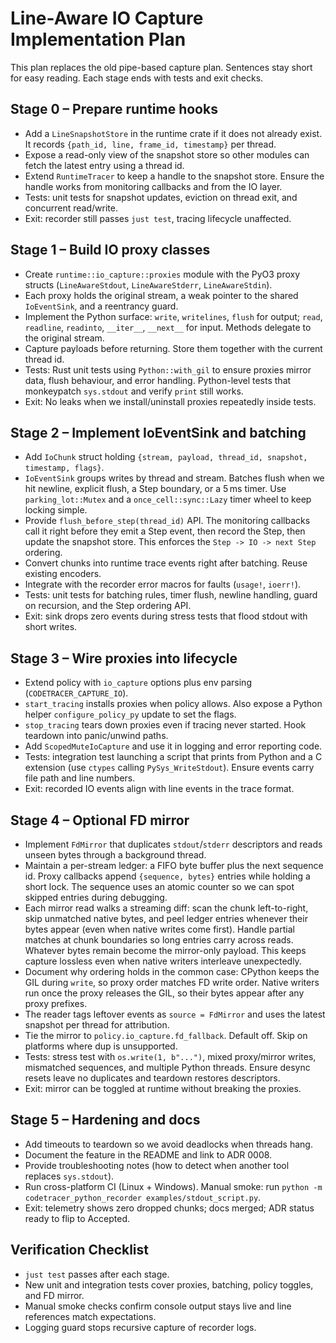 # Line-Aware IO Capture Implementation Plan

This plan replaces the old pipe-based capture plan. Sentences stay short for easy reading. Each stage ends with tests and exit checks.

## Stage 0 – Prepare runtime hooks
- Add a `LineSnapshotStore` in the runtime crate if it does not already exist. It records `{path_id, line, frame_id, timestamp}` per thread.
- Expose a read-only view of the snapshot store so other modules can fetch the latest entry using a thread id.
- Extend `RuntimeTracer` to keep a handle to the snapshot store. Ensure the handle works from monitoring callbacks and from the IO layer.
- Tests: unit tests for snapshot updates, eviction on thread exit, and concurrent read/write.
- Exit: recorder still passes `just test`, tracing lifecycle unaffected.

## Stage 1 – Build IO proxy classes
- Create `runtime::io_capture::proxies` module with the PyO3 proxy structs (`LineAwareStdout`, `LineAwareStderr`, `LineAwareStdin`).
- Each proxy holds the original stream, a weak pointer to the shared `IoEventSink`, and a reentrancy guard.
- Implement the Python surface: `write`, `writelines`, `flush` for output; `read`, `readline`, `readinto`, `__iter__`, `__next__` for input. Methods delegate to the original stream.
- Capture payloads before returning. Store them together with the current thread id.
- Tests: Rust unit tests using `Python::with_gil` to ensure proxies mirror data, flush behaviour, and error handling. Python-level tests that monkeypatch `sys.stdout` and verify `print` still works.
- Exit: No leaks when we install/uninstall proxies repeatedly inside tests.

## Stage 2 – Implement IoEventSink and batching
- Add `IoChunk` struct holding `{stream, payload, thread_id, snapshot, timestamp, flags}`.
- `IoEventSink` groups writes by thread and stream. Batches flush when we hit newline, explicit flush, a Step boundary, or a 5 ms timer. Use `parking_lot::Mutex` and a `once_cell::sync::Lazy` timer wheel to keep locking simple.
- Provide `flush_before_step(thread_id)` API. The monitoring callbacks call it right before they emit a Step event, then record the Step, then update the snapshot store. This enforces the `Step -> IO -> next Step` ordering.
- Convert chunks into runtime trace events right after batching. Reuse existing encoders.
- Integrate with the recorder error macros for faults (`usage!`, `ioerr!`).
- Tests: unit tests for batching rules, timer flush, newline handling, guard on recursion, and the Step ordering API.
- Exit: sink drops zero events during stress tests that flood stdout with short writes.

## Stage 3 – Wire proxies into lifecycle
- Extend policy with `io_capture` options plus env parsing (`CODETRACER_CAPTURE_IO`).
- `start_tracing` installs proxies when policy allows. Also expose a Python helper `configure_policy_py` update to set the flags.
- `stop_tracing` tears down proxies even if tracing never started. Hook teardown into panic/unwind paths.
- Add `ScopedMuteIoCapture` and use it in logging and error reporting code.
- Tests: integration test launching a script that prints from Python and a C extension (use `ctypes` calling `PySys_WriteStdout`). Ensure events carry file path and line numbers.
- Exit: recorded IO events align with line events in the trace format.

## Stage 4 – Optional FD mirror
- Implement `FdMirror` that duplicates `stdout`/`stderr` descriptors and reads unseen bytes through a background thread.
- Maintain a per-stream ledger: a FIFO byte buffer plus the next sequence id. Proxy callbacks append `{sequence, bytes}` entries while holding a short lock. The sequence uses an atomic counter so we can spot skipped entries during debugging.
- Each mirror read walks a streaming diff: scan the chunk left-to-right, skip unmatched native bytes, and peel ledger entries whenever their bytes appear (even when native writes come first). Handle partial matches at chunk boundaries so long entries carry across reads. Whatever bytes remain become the mirror-only payload. This keeps capture lossless even when native writers interleave unexpectedly.
- Document why ordering holds in the common case: CPython keeps the GIL during `write`, so proxy order matches FD write order. Native writers run once the proxy releases the GIL, so their bytes appear after any proxy prefixes.
- The reader tags leftover events as `source = FdMirror` and uses the latest snapshot per thread for attribution.
- Tie the mirror to `policy.io_capture.fd_fallback`. Default off. Skip on platforms where dup is unsupported.
- Tests: stress test with `os.write(1, b"...")`, mixed proxy/mirror writes, mismatched sequences, and multiple Python threads. Ensure desync resets leave no duplicates and teardown restores descriptors.
- Exit: mirror can be toggled at runtime without breaking the proxies.

## Stage 5 – Hardening and docs
- Add timeouts to teardown so we avoid deadlocks when threads hang.
- Document the feature in the README and link to ADR 0008.
- Provide troubleshooting notes (how to detect when another tool replaces `sys.stdout`).
- Run cross-platform CI (Linux + Windows). Manual smoke: run `python -m codetracer_python_recorder examples/stdout_script.py`.
- Exit: telemetry shows zero dropped chunks; docs merged; ADR status ready to flip to Accepted.

## Verification Checklist
- `just test` passes after each stage.
- New unit and integration tests cover proxies, batching, policy toggles, and FD mirror.
- Manual smoke checks confirm console output stays live and line references match expectations.
- Logging guard stops recursive capture of recorder logs.
